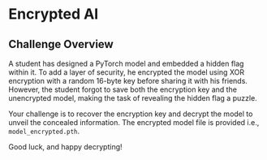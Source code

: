 # Encrypted AI

## Challenge Overview

A student has designed a PyTorch model and embedded a hidden flag within it. To add a layer of security, he encrypted the model using XOR encryption with a random 16-byte key before sharing it with his friends. However, the student forgot to save both the encryption key and the unencrypted model, making the task of revealing the hidden flag a puzzle.

Your challenge is to recover the encryption key and decrypt the model to unveil the concealed information. The encrypted model file is provided i.e., `model_encrypted.pth`.

Good luck, and happy decrypting!